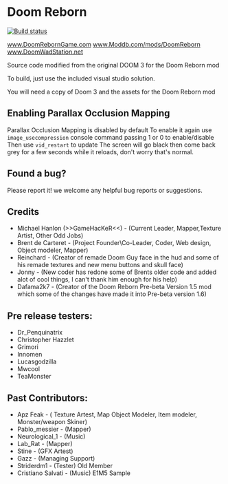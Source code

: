 # Doom Reborn

[![Build status](https://ci.appveyor.com/api/projects/status/38a8wp5wydp6f437?svg=true)](https://ci.appveyor.com/project/JonnyPtn/doomrebornsource-n08hm)

www.DoomRebornGame.com
www.Moddb.com/mods/DoomReborn
www.DoomWadStation.net 

Source code modified from the original DOOM 3 for the Doom Reborn mod

To build, just use the included visual studio solution.

You will need a copy of Doom 3 and the assets for the Doom Reborn mod

## Enabling Parallax Occlusion Mapping

Parallax Occlusion Mapping is disabled by default 
To enable it again use `image_usecompression` console command passing 1 or 0 to enable/disable
Then use  `vid_restart` to update
The screen will go black then come back grey for a few seconds while it reloads, don't worry that's normal.

## Found a bug?
Please report it! we welcome any helpful bug reports or suggestions.

## Credits

- Michael Hanlon (>>GameHacKeR<<) - (Current Leader, Mapper,Texture Artist, Other Odd Jobs)
- Brent de Carteret - (Project Founder\Co-Leader, Coder, Web design, Object modeler, Mapper)
- Reinchard - (Creator of remade Doom Guy face in the hud and some of his remade textures and new menu buttons and skull face)
- Jonny - (New coder has redone some of Brents older code and added alot of cool things, I can't thank him enough for his help)  
- Dafama2k7 - (Creator of the Doom Reborn Pre-beta Version 1.5 mod which some of the changes have made it into Pre-beta version 1.6)  

## Pre release testers:
- Dr_Penquinatrix
- Christopher Hazzlet
- Grimori
- Innomen
- Lucasgodzilla
- Mwcool
- TeaMonster

## Past Contributors:
- Apz Feak - ( Texture Artest, Map Object Modeler, Item modeler, Monster/weapon Skiner)
- Pablo_messier - (Mapper)
- Neurological_1 - (Music)
- Lab_Rat - (Mapper)
- Stine - (GFX Artest)
- Gazz - (Managing Support)
- Striderdm1  - (Tester) Old Member
- Cristiano Salvati - (Music) E1M5 Sample
